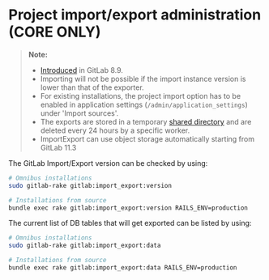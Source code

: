 # Project import/export administration **(CORE ONLY)**

>**Note:**
>
> - [Introduced][ce-3050] in GitLab 8.9.
> - Importing will not be possible if the import instance version is lower
>   than that of the exporter.
> - For existing installations, the project import option has to be enabled in
>   application settings (`/admin/application_settings`) under 'Import sources'.
> - The exports are stored in a temporary [shared directory][tmp] and are deleted
>   every 24 hours by a specific worker.
> - ImportExport can use object storage automatically starting from GitLab 11.3

The GitLab Import/Export version can be checked by using:

```bash
# Omnibus installations
sudo gitlab-rake gitlab:import_export:version

# Installations from source
bundle exec rake gitlab:import_export:version RAILS_ENV=production
```

The current list of DB tables that will get exported can be listed by using:

```bash
# Omnibus installations
sudo gitlab-rake gitlab:import_export:data

# Installations from source
bundle exec rake gitlab:import_export:data RAILS_ENV=production
```

[ce-3050]: https://gitlab.com/gitlab-org/gitlab-foss/issues/3050
[tmp]: ../../development/shared_files.md
